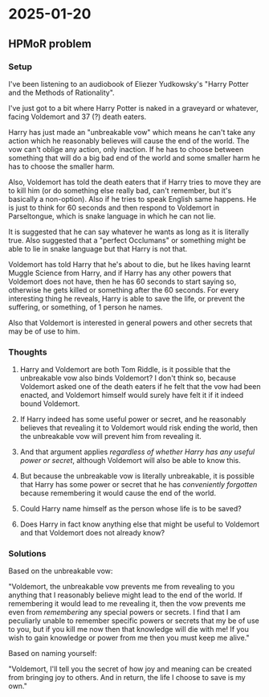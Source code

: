 # 2025-01-20

## HPMoR problem

### Setup

I've been listening to an audiobook of Eliezer Yudkowsky's "Harry Potter and the Methods
of Rationality".

I've just got to a bit where Harry Potter is naked in a graveyard or whatever, facing
Voldemort and 37 (?) death eaters.

Harry has just made an "unbreakable vow" which means he can't take any action which he
reasonably believes will cause the end of the world. The vow can't oblige any action, only
inaction. If he has to choose between something that will do a big bad end of the world
and some smaller harm he has to choose the smaller harm.

Also, Voldemort has told the death eaters that if Harry tries to move they are to kill him
(or do something else really bad, can't remember, but it's basically a non-option). Also
if he tries to speak English same happens. He is just to think for 60 seconds and then
respond to Voldemort in Parseltongue, which is snake language in which he can not lie.

It is suggested that he can say whatever he wants as long as it is literally true. Also
suggested that a "perfect Occlumans" or something might be able to lie in snake language but
that Harry is not that.

Voldemort has told Harry that he's about to die, but he likes having learnt Muggle Science
from Harry, and if Harry has any other powers that Voldemort does not have, then he has
60 seconds to start saying so, otherwise he gets killed or something after the 60 seconds.
For every interesting thing he reveals, Harry is able to save the life, or prevent the
suffering, or something, of 1 person he names.

Also that Voldemort is interested in general powers and other secrets that may be of
use to him.

### Thoughts

1. Harry and Voldemort are both Tom Riddle, is it possible that the unbreakable vow also
binds Voldemort? I don't think so, because Voldemort asked one of the death eaters if he
felt that the vow had been enacted, and Voldemort himself would surely have felt it if it
indeed bound Voldemort.

2. If Harry indeed has some useful power or secret, and he reasonably believes that revealing
it to Voldemort would risk ending the world, then the unbreakable vow will prevent him
from revealing it.

3. And that argument applies *regardless of whether Harry has any useful power or secret*,
although Voldemort will also be able to know this.

4. But because the unbreakable vow is literally unbreakable, it is possible that Harry has
some power or secret that he has *conveniently forgotten* because remembering it would
cause the end of the world.

5. Could Harry name himself as the person whose life is to be saved?

6. Does Harry in fact know anything else that might be useful to Voldemort and that Voldemort
does not already know?

### Solutions

Based on the unbreakable vow:

"Voldemort, the unbreakable vow prevents me from revealing to you anything that I
reasonably believe might lead to the end of the world. If remembering it would lead to me
revealing it, then the vow prevents me even from *remembering* any special powers or secrets.
I find that I am peculiarly unable to remember specific powers or secrets that
my be of use to you, but if you kill me now then that knowledge will die with me! If you
wish to gain knowledge or power from me then you must keep me alive."

Based on naming yourself:

"Voldemort, I'll tell you the secret of how joy and meaning can be created from bringing
joy to others. And in return, the life I choose to save is my own."

